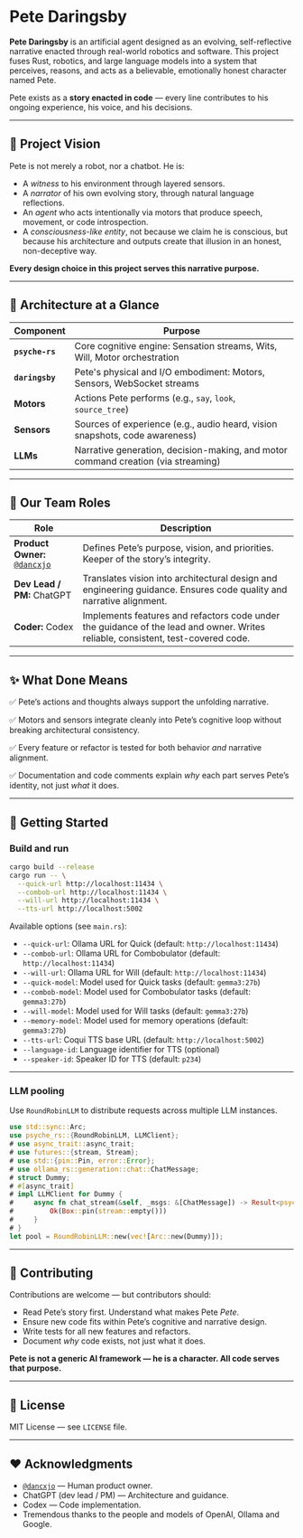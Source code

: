 # Pete Daringsby

**Pete Daringsby** is an artificial agent designed as an evolving, self-reflective narrative enacted through real-world robotics and software. This project fuses Rust, robotics, and large language models into a system that perceives, reasons, and acts as a believable, emotionally honest character named Pete.

Pete exists as a **story enacted in code** — every line contributes to his ongoing experience, his voice, and his decisions.

---

## 📖 Project Vision

Pete is not merely a robot, nor a chatbot. He is:

- A *witness* to his environment through layered sensors.
- A *narrator* of his own evolving story, through natural language reflections.
- An *agent* who acts intentionally via motors that produce speech, movement, or code introspection.
- A *consciousness-like entity*, not because we claim he is conscious, but because his architecture and outputs create that illusion in an honest, non-deceptive way.

**Every design choice in this project serves this narrative purpose.**

---

## 🧠 Architecture at a Glance

| Component | Purpose |
|------------|---------|
| **`psyche-rs`** | Core cognitive engine: Sensation streams, Wits, Will, Motor orchestration |
| **`daringsby`** | Pete's physical and I/O embodiment: Motors, Sensors, WebSocket streams |
| **Motors** | Actions Pete performs (e.g., `say`, `look`, `source_tree`) |
| **Sensors** | Sources of experience (e.g., audio heard, vision snapshots, code awareness) |
| **LLMs** | Narrative generation, decision-making, and motor command creation (via streaming) |

---

## 🚀 Our Team Roles

| Role | Description |
|-------|-------------|
| **Product Owner:** [`@dancxjo`](https://github.com/dancxjo) | Defines Pete’s purpose, vision, and priorities. Keeper of the story’s integrity. |
| **Dev Lead / PM:** ChatGPT | Translates vision into architectural design and engineering guidance. Ensures code quality and narrative alignment. |
| **Coder:** Codex | Implements features and refactors code under the guidance of the lead and owner. Writes reliable, consistent, test-covered code. |

---

## ✨ What Done Means

✅ Pete’s actions and thoughts always support the unfolding narrative.

✅ Motors and sensors integrate cleanly into Pete’s cognitive loop without breaking architectural consistency.

✅ Every feature or refactor is tested for both behavior *and* narrative alignment.

✅ Documentation and code comments explain *why* each part serves Pete’s identity, not just *what* it does.

---

## 📂 Getting Started

### Build and run

```bash
cargo build --release
cargo run -- \
  --quick-url http://localhost:11434 \
  --combob-url http://localhost:11434 \
  --will-url http://localhost:11434 \
  --tts-url http://localhost:5002
````

Available options (see `main.rs`):

* `--quick-url`: Ollama URL for Quick (default: `http://localhost:11434`)
* `--combob-url`: Ollama URL for Combobulator (default: `http://localhost:11434`)
* `--will-url`: Ollama URL for Will (default: `http://localhost:11434`)
* `--quick-model`: Model used for Quick tasks (default: `gemma3:27b`)
* `--combob-model`: Model used for Combobulator tasks (default: `gemma3:27b`)
* `--will-model`: Model used for Will tasks (default: `gemma3:27b`)
* `--memory-model`: Model used for memory operations (default: `gemma3:27b`)
* `--tts-url`: Coqui TTS base URL (default: `http://localhost:5002`)
* `--language-id`: Language identifier for TTS (optional)
* `--speaker-id`: Speaker ID for TTS (default: `p234`)

---

### LLM pooling

Use `RoundRobinLLM` to distribute requests across multiple LLM instances.

```rust
use std::sync::Arc;
use psyche_rs::{RoundRobinLLM, LLMClient};
# use async_trait::async_trait;
# use futures::{stream, Stream};
# use std::{pin::Pin, error::Error};
# use ollama_rs::generation::chat::ChatMessage;
# struct Dummy;
# #[async_trait]
# impl LLMClient for Dummy {
#     async fn chat_stream(&self, _msgs: &[ChatMessage]) -> Result<psyche_rs::LLMTokenStream, Box<dyn Error + Send + Sync>> {
#         Ok(Box::pin(stream::empty()))
#     }
# }
let pool = RoundRobinLLM::new(vec![Arc::new(Dummy)]);
```

---

## 📝 Contributing

Contributions are welcome — but contributors should:

* Read Pete’s story first. Understand what makes Pete *Pete*.
* Ensure new code fits within Pete’s cognitive and narrative design.
* Write tests for all new features and refactors.
* Document *why* code exists, not just what it does.

**Pete is not a generic AI framework — he is a character. All code serves that purpose.**

---

## 📜 License

MIT License — see `LICENSE` file.

---

## ❤️ Acknowledgments

* [`@dancxjo`](https://github.com/dancxjo) — Human product owner.
* ChatGPT (dev lead / PM) — Architecture and guidance.
* Codex — Code implementation.
* Tremendous thanks to the people and models of OpenAI, Ollama and Google.